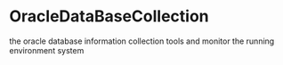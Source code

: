 # OracleDataBaseCollection
the oracle database information collection tools and monitor the running environment system  
